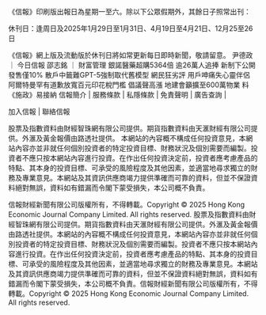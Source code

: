 《信報》印刷版出報日為星期一至六。除以下公眾假期外，其餘日子照常出刊：

休刊日：逢周日及2025年1月29日至1月31日、4月19日至4月21日、12月25至26日

《信報》網上版及流動版於休刊日將如常更新每日即時新聞，敬請留意。
尹德政
      		      	 ｜ 
     			       		      	 	今日信報
邵志銘
      		      	 ｜ 
     			       		      	 	財富管理
銀諾醫藥超購5364倍 逾26萬人追捧 新制下公開發售僅10% 散戶中籤難GPT-5強制取代舊模型 網民狂劣評 用戶呻痛失心靈伴侶 阿爾特曼罕有道歉放寬百元印花稅門檻 倡議聲高漲 地建會籲擴至600萬物業 料《施政》易接納
信報簡介 | 
	        服務條款 | 
	        私隱條款 | 
	        免責聲明 | 
	        廣告查詢 | 
			
加入信報 | 
	        聯絡信報

股票及指數資料由財經智珠網有限公司提供。期貨指數資料由天滙財經有限公司提供。外滙及黃金報價由路透社提供。
本網站的內容概不構成任何投資意見，本網站內容亦並非就任何個別投資者的特定投資目標、財務狀況及個別需要而編製。投資者不應只按本網站內容進行投資。在作出任何投資決定前，投資者應考慮產品的特點、其本身的投資目標、可承受的風險程度及其他因素，並適當地尋求獨立的財務及專業意見。本網站及其資訊供應商竭力提供準確而可靠的資料，但並不保證資料絕對無誤，資料如有錯漏而令閣下蒙受損失，本公司概不負責。

信報財經新聞有限公司版權所有，不得轉載。Copyright © 2025 Hong Kong Economic Journal Company Limited. All rights reserved.
股票及指數資料由財經智珠網有限公司提供。期貨指數資料由天滙財經有限公司提供。外滙及黃金報價由路透社提供。本網站的內容概不構成任何投資意見，本網站內容亦並非就任何個別投資者的特定投資目標、財務狀況及個別需要而編製。投資者不應只按本網站內容進行投資。在作出任何投資決定前，投資者應考慮產品的特點、其本身的投資目標、可承受的風險程度及其他因素，並適當地尋求獨立的財務及專業意見。本網站及其資訊供應商竭力提供準確而可靠的資料，但並不保證資料絕對無誤，資料如有錯漏而令閣下蒙受損失，本公司概不負責。信報財經新聞有限公司版權所有，不得轉載。Copyright © 2025 Hong Kong Economic Journal Company Limited. All rights reserved.